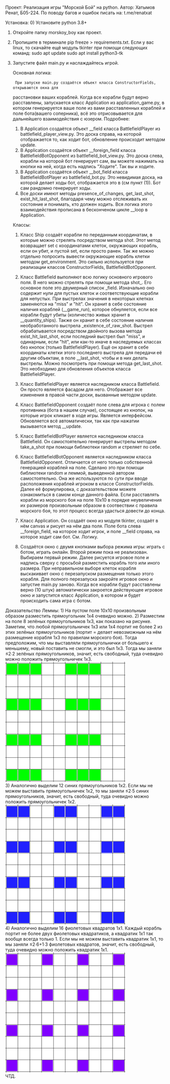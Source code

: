 
Проект:
    Реализация игры "Морской Бой" на python. Автор: Хатымов Ренат, Б05-224.
По поводу багов и ошибок писать на: t.me/renatxat

Установка:
0) Установите python 3.8+
1) Откройте папку morskoy_boy как проект.
2) Пропишите в терминале pip freeze > requirements.txt. Если у вас linux, то скачайте ещё модуль tkinter
при помощи следующих команд:
sudo apt update
sudo apt install python3-tk
3) Запустите файл main.py и наслаждайтесь игрой.


    Основная логика:

        При запуске main.py создаётся объект класса ConstructorFields, открываются окна для
    расстановки ваших кораблей. Когда все корабли будут верно расставлены, запускается класс 
    Application из application_game.py, в котором генерируется ваше поле из вами расставленных
    кораблей и поле бота(вашего соперника), всё это отрисовывается для дальнейшего взаимодействия с юзером.
    Подробнее:
    1) В Application создаётся объект __field класса BattlefieldPlayer из battlefield_player_view.py.
    Это доска справа, на которой отображается то, как ходит бот, обновление происходит методом update.
    2) В Application создаётся объект __foreign_field класса BattlefieldBotOpponent из battlefield_bot_view.py.
    Это доска слева, корабли на которой бот генерирует сам, вы можете нажимать на кнопки на ней,
    когда есть надпись "Ходите". Так вы и ходите.
    3) В Application создаётся объект __bot_field класса BattlefieldBotPlayer из battlefield_bot.py.
    Это невидимая доска, на которой делает ходы бот, отображается это в (см пункт (1)).
    Бот сам рандомно генерирует ходы.
    4) Все доски имеют методы presence_of_changes, get_last_shot, exist_hit_last_shot, благодаря чему можно
    отслеживать их состояние и понимать, кто должен ходить. Вся логика этого взаимодействия прописана в бесконченом
    цикле __loop в Application.

    Классы:

    1) Класс Ship создаёт корабли по переданным координатам, в которые можно стрелять посредством метода shot.
    Этот метод возвращает set с координатами клеток, окружающих корабль, если он убит, и пустой set,
    если просто ранен.
    Так же можно отдельно попросить вывести окружающие корабль клетки методом get_environment. Это сильно
    используется при реализации классов ConstructorFields, BattlefieldBotOpponent.

    2) Класс Battlefield выполняют всю логику основного игрового поля. В него можно стрелять при помощи метода
    shot_. Его основное поле это двумерный список _field. Изначально оно содержит нули для пустых клеток и
    соответствующие корабли для непустых. При выстрелах значения в некоторых клетках заменяются на "miss" и "hit".
      Он хранит в себе состояниe наличия кораблей (__game_run), которое обнуляется,
    если все корабли будут убиты (количество живых хранит в __quantity_ships).
      Также он хранит в себе состояние наличия необработанного выстрела _existence_of_raw_shot. Выстрел
    обрабатывается посредством двойного вызова метода exist_hit_last_shot, если последний выстрел был "miss",
    и одинарным, если "hit", или как-то иначе в наследуемых классах без кнопок (только BattlefieldPlayer).
      Ещё он хранит в себе координаты клетки этого последнего выстрела для передачи её другим объектам,
    в поле __last_shot, чтобы и в них делать выстрелы. Можно посмотреть при помощи метода get_last_shot.
    Это необходимо для обновления объектов класса BattlefieldPlayer.

    3) Класс BattlefieldPlayer является наследником класса Battlefield. Он просто является фасадом для него.
    Отображает все изменения в правой части доски, вызванные методом update.

    4) Класс BattlefieldOpponent создаёт поле слева для игрока с полем противника (бота в нашем случае),
    состоящее из кнопок, на которые игрок кликает в ходе игры. Является интерфейсом. Обновляется всё автоматически,
    так как при нажатии вызывается метод __update.

    5) Класс BattlefieldBotPlayer является наследником класса Battlefield. Он самостоятельно генерирует выстрелы
    методом take_a_shot при помощи библиотеки random и стреляет по себе.

    6) Класс BattlefieldBotOpponent является наследником класса BattlefieldOpponent. Отличается от него только 
    собственной генерацией кораблей на поле. Сделано это при помощи библиотеки random и леммой,
    выведенной автором самостоятельно. Она же используются по сути при вводе расположения кораблей игроком в
    классе ConstructorFields. Далее её формулировка, с доказательством можете ознакомиться в самом
    конце данного файла. 
      Если расставлять корабли из морского боя на поле 10х10 в порядке неувеличения их размеров
    произвольным образом в соотвествии с правила морского боя, то этот процесс всегда удасться довести до конца.

    7) Класс Application. Он создаёт окно из модуля tkinter, создаёт в нём canvas и рисует на нём два поля.
    Поле бота слева __foreign_field, на которое ходит игрок, и поле __field справа, на которое ходит сам бот.
    См. Логику.

    8) Создаётся окно с двумя кнопками выбора режима игры: играть с ботом, играть онлайн.
    Второй режим пока не реализован. Выбираем первый режим. Далее рисуется игровое поле и надпись сверху с просьбой
    разместить корабль того или иного размера. При неправильном выборе клеток корабля выскакивает окно с перезапуском
    размещения только этого корабля. Для полного перезапуска закройте игровое окно и запустие main.py заново. Когда
    все корабли будут расставлены верно (10 штук) автоматически закроется действующее игровое окно и запустится
    класс Application, в котором и будет происходить сама игра с ботом.
    


Доказательство Леммы: 
    1) На пустом поле 10х10 произвольным образом разместить прямоугольник 1х4 очевидно можно. 
    2) Разместим на поле 8 зелёных прямоугольников 1х3, как показано на рисунке. Заметим, что любой прямоугольничек 
1х3 или 1х4 портит не более 2 из этих зелёных прямоугольников (портит = делает невозможным на нём размещение
корабля 1х3 по правилам морского боя). Тогда предположим, что мы выставляли прямоугольнички от большего к меньшему,
новый поставить не смогли, и это был 1х3. Тогда мы заняли ≤2∙2 зелёных прямоугольников, значит, есть свободный,
туда очевидно можно положить прямоугольничек 1х3.\
![img_2.png](img_2.png)\
    3) Аналогично выделим 12 синих прямоугольников 1х2. Если мы не можем выставить прямоугольничек 1х2, то
мы заняли ≤2∙5 синих прямоугольников, значит, есть свободный, туда очевидно можно положить прямоугольничек 1х2.\
![img_1.png](img_1.png)\
    4) Аналогично выделим 16 фиолетовых квадратов 1х1. Каждый корабль портит не более двух фиолетовых квадратиков,
а квадратик 1х1 так вообще всегда только 1. Если мы не можем выставить квадратик 1х1, то мы заняли ≤2∙6+1∙3 
фиолетовых квадратов, значит, есть свободный, туда очевидно можно положить квадратик 1х1.\
![img_3.png](img_3.png)\
    ЧТД.








    
